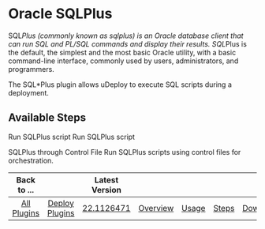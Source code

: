 
Oracle SQLPlus
==============


SQL*Plus (commonly known as sqlplus) is an Oracle database client that can run SQL and PL/SQL commands and display their
 results. SQL*Plus is the default, the simplest and the most basic Oracle utility, with a basic command-line interface, 
commonly used by users, administrators, and programmers.


The SQL*Plus plugin allows uDeploy to execute SQL scripts 
during a deployment.



Available Steps
---------------


Run SQLPlus script Run SQLPlus script


SQLPlus through 
Control File Run SQLPlus scripts using control files for orchestration.





|Back to ...||Latest Version|||||
| :---: | :---: | :---: | :---: | :---: | :---: | :---: |
|[All Plugins](../../index.md)|[Deploy Plugins](../README.md)|[22.1126471](https://raw.githubusercontent.com/UrbanCode/IBM-UCD-PLUGINS/main/files/SQLPlus/ucd-SQLPlus-22.1126471.zip)|[Overview](overview.md)|[Usage](usage.md)|[Steps](steps.md)|[Downloads](downloads.md)|
